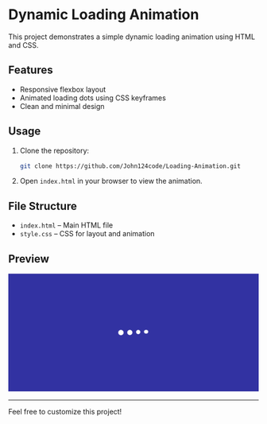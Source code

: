 # Dynamic Loading Animation

This project demonstrates a simple dynamic loading animation using HTML and CSS.

## Features

- Responsive flexbox layout
- Animated loading dots using CSS keyframes
- Clean and minimal design

## Usage

1. Clone the repository:
    ```bash
    git clone https://github.com/John124code/Loading-Animation.git
    ```
2. Open `index.html` in your browser to view the animation.

## File Structure

- `index.html` – Main HTML file
- `style.css` – CSS for layout and animation

## Preview

![Loading Animation Screenshot](screenshot.png)

---

Feel free to customize this project!